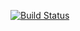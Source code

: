 [![Build Status](https://travis-ci.org/Hicks48/RoR.png?branch=master)](https://travis-ci.org/Hicks48/RoR)